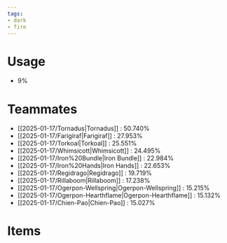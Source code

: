```yaml
---
tags:
- dark
- fire
---
```

# Usage
- 9%
# Teammates
- [[2025-01-17/Tornadus|Tornadus]] : 50.740%
- [[2025-01-17/Farigiraf|Farigiraf]] : 27.953%
- [[2025-01-17/Torkoal|Torkoal]] : 25.551%
- [[2025-01-17/Whimsicott|Whimsicott]] : 24.495%
- [[2025-01-17/Iron%20Bundle|Iron Bundle]] : 22.984%
- [[2025-01-17/Iron%20Hands|Iron Hands]] : 22.653%
- [[2025-01-17/Regidrago|Regidrago]] : 19.719%
- [[2025-01-17/Rillaboom|Rillaboom]] : 17.238%
- [[2025-01-17/Ogerpon-Wellspring|Ogerpon-Wellspring]] : 15.215%
- [[2025-01-17/Ogerpon-Hearthflame|Ogerpon-Hearthflame]] : 15.132%
- [[2025-01-17/Chien-Pao|Chien-Pao]] : 15.027%
# Items